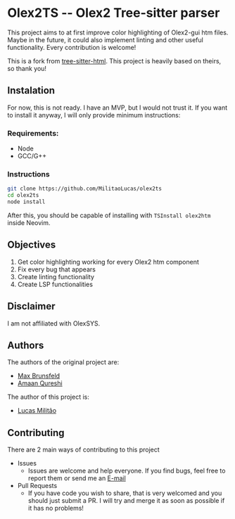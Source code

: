 # Olex2TS -- Olex2 Tree-sitter parser
This project aims to at first improve color highlighting of Olex2-gui htm files. Maybe in the future, it could also 
implement linting and other useful functionality. Every contribution is welcome!

This is a fork from [tree-sitter-html](https://github.com/tree-sitter/tree-sitter-html/). This project is heavily based
on theirs, so thank you!

## Instalation
For now, this is not ready. I have an MVP, but I would not trust it. If you want to install it anyway, I will only
provide minimum instructions:
### Requirements:
- Node
- GCC/G++

### Instructions
```bash 
git clone https://github.com/MilitaoLucas/olex2ts
cd olex2ts
node install
```
After this, you should be capable of installing with `TSInstall olex2htm` inside Neovim.

## Objectives
1. Get color highlighting working for every Olex2 htm component
2. Fix every bug that appears
3. Create linting functionality
4. Create LSP functionalities


## Disclaimer
I am not affiliated with OlexSYS. 

## Authors
The authors of the original project are:
- [Max Brunsfeld](https://github.com/maxbrunsfeld)
- [Amaan Qureshi ](https://github.com/amaanq)
 
The author of this project is:
- [Lucas Militão](https://github.com/MilitaoLucas)

## Contributing
There are 2 main ways of contributing to this project
- Issues
  - Issues are welcome and help everyone. If you find bugs, feel free to report them or send me an 
[E-mail](mailto:lucas.milito@usp.br)
- Pull Requests
  - If you have code you wish to share, that is very welcomed and you should just submit a PR. I will try and merge it
as soon as possible if it has no problems!